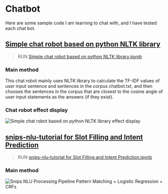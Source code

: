 # Chatbot
Here are some sample code I am learning to chat with, and I have tested each chat bot.

## [Simple chat robot based on python NLTK library](https://github.com/yuanxiaosc/Hands-on-chat-robots/tree/master/Simple%20chat%20robot%20based%20on%20python%20NLTK%20library)
> RUN [Simple chat robot based on python NLTK library.ipynb](https://nbviewer.jupyter.org/github/yuanxiaosc/Hands-on-chat-robots/blob/master/Simple%20chat%20robot%20based%20on%20python%20NLTK%20library/Simple%20chat%20robot%20based%20on%20python%20NLTK%20library.ipynb)

### Main method
This chat robot mainly uses NLTK library to calculate the TF-IDF values of user input sentence and sentences in the corpus chatbot.txt, and then chooses the sentences in the corpus that are closest to the cosine angle of user input statements as the answers (if they exist).

### Chat robot effect display
![Simple chat robot based on python NLTK library effect display](https://cdn-images-1.medium.com/max/800/1*pPcVfZ7i-gLMabUol3zezA.gif)


## [snips-nlu-tutorial for Slot Filling and Intent Prediction](https://github.com/yuanxiaosc/Hands-on-chat-robots/tree/master/snips-nlu-tutorial%20for%20Slot%20Filling%20and%20Intent%20Prediction)
> RUN [snips-nlu-tutorial for Slot Filling and Intent Prediction.ipynb](https://nbviewer.jupyter.org/github/yuanxiaosc/Hands-on-chat-robots/blob/master/snips-nlu-tutorial%20for%20Slot%20Filling%20and%20Intent%20Prediction/snips-nlu-tutorial%20for%20Slot%20Filling%20and%20Intent%20Prediction.ipynb)

### Main method
![Snips NLU Processing Pipeline](https://cdn-images-1.medium.com/max/2000/0*Ti7i79hqYC-0lEYM.)
Pattern Matching + Logistic Regression + CRFs
